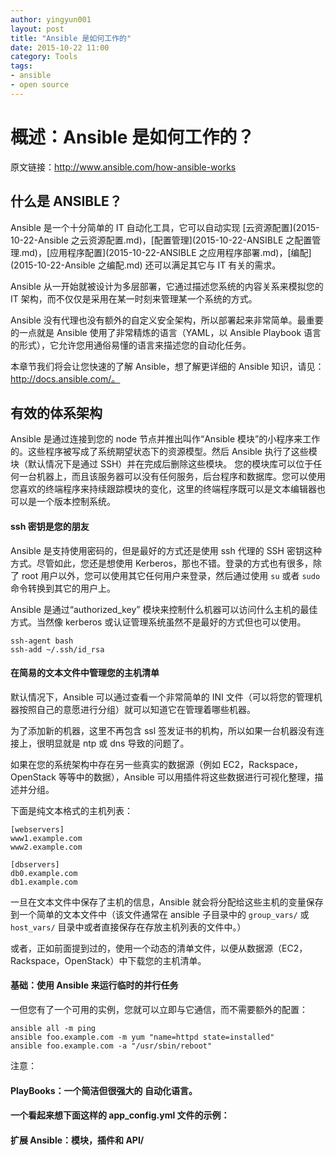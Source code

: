 ```yaml
---
author: yingyun001
layout: post
title: "Ansible 是如何工作的"
date: 2015-10-22 11:00
category: Tools
tags:
- ansible
- open source
---
```


# 概述：Ansible 是如何工作的？
原文链接：http://www.ansible.com/how-ansible-works

## 什么是 ANSIBLE？

Ansible 是一个十分简单的 IT 自动化工具，它可以自动实现 [云资源配置](2015-10-22-Ansible 之云资源配置.md)，[配置管理](2015-10-22-ANSIBLE 之配置管理.md)，[应用程序配置](2015-10-22-ANSIBLE 之应用程序部署.md)，[编配](2015-10-22-Ansible 之编配.md) 还可以满足其它与 IT 有关的需求。

Ansible 从一开始就被设计为多层部署，它通过描述您系统的内容关系来模拟您的 IT 架构，而不仅仅是采用在某一时刻来管理某一个系统的方式。

Ansible 没有代理也没有额外的自定义安全架构，所以部署起来非常简单。最重要的一点就是 Ansible 使用了非常精炼的语言（YAML，以 Ansible Playbook 语言的形式），它允许您用通俗易懂的语言来描述您的自动化任务。

本章节我们将会让您快速的了解 Ansible，想了解更详细的 Ansible 知识，请见：http://docs.ansible.com/。

## 有效的体系架构

Ansible 是通过连接到您的 node 节点并推出叫作“Ansible 模块”的小程序来工作的。这些程序被写成了系统期望状态下的资源模型。然后 Ansible 执行了这些模块（默认情况下是通过 SSH）并在完成后删除这些模块。
您的模块库可以位于任何一台机器上，而且该服务器可以没有任何服务，后台程序和数据库。您可以使用您喜欢的终端程序来持续跟踪模块的变化，这里的终端程序既可以是文本编辑器也可以是一个版本控制系统。

#### ssh 密钥是您的朋友

Ansible 是支持使用密码的，但是最好的方式还是使用 ssh 代理的 SSH 密钥这种方式。尽管如此，您还是想使用 Kerberos，那也不错。登录的方式也有很多，除了 root 用户以外，您可以使用其它任何用户来登录，然后通过使用 `su` 或者 `sudo` 命令转换到其它的用户上。

Ansible 是通过“authorized_key” 模块来控制什么机器可以访问什么主机的最佳方式。当然像 kerberos 或认证管理系统虽然不是最好的方式但也可以使用。

~~~
ssh-agent bash
ssh-add ~/.ssh/id_rsa
~~~

#### 在简易的文本文件中管理您的主机清单

默认情况下，Ansible 可以通过查看一个非常简单的 INI 文件（可以将您的管理机器按照自己的意愿进行分组）就可以知道它在管理着哪些机器。

为了添加新的机器，这里不再包含 ssl 签发证书的机构，所以如果一台机器没有连接上，很明显就是 ntp 或 dns 导致的问题了。

如果在您的系统架构中存在另一些真实的数据源（例如 EC2，Rackspace，OpenStack 等等中的数据），Ansible 可以用插件将这些数据进行可视化整理，描述并分组。

下面是纯文本格式的主机列表：

~~~
[webservers]
www1.example.com
www2.example.com

[dbservers]
db0.example.com
db1.example.com
~~~

一旦在文本文件中保存了主机的信息，Ansible 就会将分配给这些主机的变量保存到一个简单的文本文件中（该文件通常在 ansible 子目录中的 `group_vars/` 或 `host_vars/` 目录中或者直接保存在存放主机列表的文件中。）

或者，正如前面提到过的，使用一个动态的清单文件，以便从数据源（EC2，Rackspace，OpenStack）中下载您的主机清单。
#### 基础：使用 Ansible 来运行临时的并行任务
一但您有了一个可用的实例，您就可以立即与它通信，而不需要额外的配置：

~~~
ansible all -m ping 
ansible foo.example.com -m yum "name=httpd state=installed"
ansible foo.example.com -a "/usr/sbin/reboot"
~~~

注意：
#### PlayBooks：一个简洁但很强大的  自动化语言。

#### 一个看起来想下面这样的 app_config.yml 文件的示例：

#### 扩展 Ansible：模块，插件和 API/

